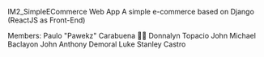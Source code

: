IM2_SimpleECommerce Web App
A simple e-commerce based on Django (ReactJS as Front-End)

Members:
Paulo "Pawekz" Carabuena 👳‍♂️
Donnalyn Topacio
John Michael Baclayon
John Anthony Demoral
Luke Stanley Castro

